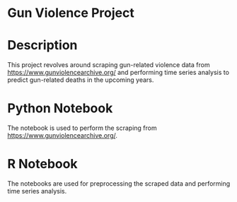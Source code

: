# Gun Violence Project

# Description
This project revolves around scraping gun-related violence data from https://www.gunviolencearchive.org/ and performing time series analysis to predict gun-related deaths in the upcoming years.

# Python Notebook

The notebook is used to perform the scraping from https://www.gunviolencearchive.org/. 

# R Notebook 
The notebooks are used for preprocessing the scraped data and performing time series analysis.
